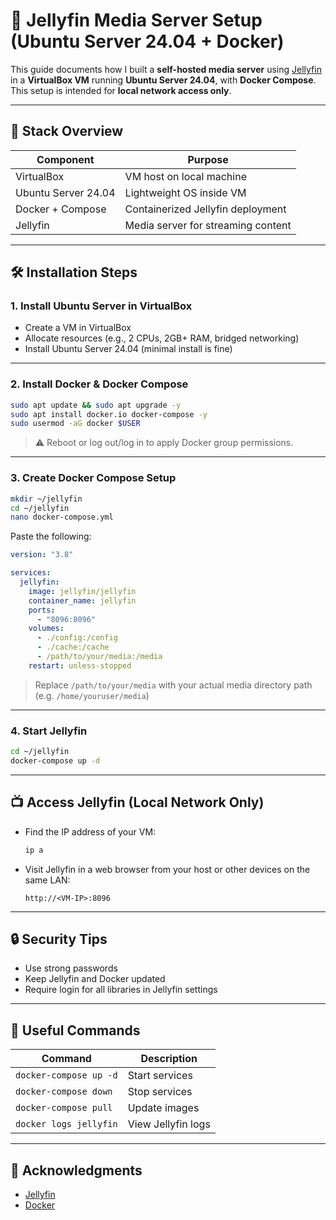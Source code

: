 # 🧩 Jellyfin Media Server Setup (Ubuntu Server 24.04 + Docker)

This guide documents how I built a **self-hosted media server** using [Jellyfin](https://jellyfin.org/) in a **VirtualBox VM** running **Ubuntu Server 24.04**, with **Docker Compose**. This setup is intended for **local network access only**.

---

## 🚀 Stack Overview

| Component      | Purpose                               |
|----------------|----------------------------------------|
| VirtualBox     | VM host on local machine               |
| Ubuntu Server 24.04 | Lightweight OS inside VM         |
| Docker + Compose | Containerized Jellyfin deployment    |
| Jellyfin       | Media server for streaming content     |

---

## 🛠️ Installation Steps

### 1. Install Ubuntu Server in VirtualBox

- Create a VM in VirtualBox
- Allocate resources (e.g., 2 CPUs, 2GB+ RAM, bridged networking)
- Install Ubuntu Server 24.04 (minimal install is fine)

---

### 2. Install Docker & Docker Compose

```bash
sudo apt update && sudo apt upgrade -y
sudo apt install docker.io docker-compose -y
sudo usermod -aG docker $USER
```

> ⚠️ Reboot or log out/log in to apply Docker group permissions.

---

### 3. Create Docker Compose Setup

```bash
mkdir ~/jellyfin
cd ~/jellyfin
nano docker-compose.yml
```

Paste the following:

```yaml
version: "3.8"

services:
  jellyfin:
    image: jellyfin/jellyfin
    container_name: jellyfin
    ports:
      - "8096:8096"
    volumes:
      - ./config:/config
      - ./cache:/cache
      - /path/to/your/media:/media
    restart: unless-stopped
```

> Replace `/path/to/your/media` with your actual media directory path (e.g. `/home/youruser/media`)

---

### 4. Start Jellyfin

```bash
cd ~/jellyfin
docker-compose up -d
```

---

## 📺 Access Jellyfin (Local Network Only)

- Find the IP address of your VM:  
  ```bash
  ip a
  ```
- Visit Jellyfin in a web browser from your host or other devices on the same LAN:
  ```
  http://<VM-IP>:8096
  ```

---

## 🔒 Security Tips

- Use strong passwords
- Keep Jellyfin and Docker updated
- Require login for all libraries in Jellyfin settings

---

## 🧼 Useful Commands

| Command | Description |
|--------|-------------|
| `docker-compose up -d` | Start services |
| `docker-compose down`  | Stop services |
| `docker-compose pull`  | Update images |
| `docker logs jellyfin` | View Jellyfin logs |

---

## 🤝 Acknowledgments

- [Jellyfin](https://jellyfin.org/)
- [Docker](https://docker.com/)

